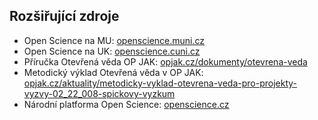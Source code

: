 ## Rozšiřující zdroje

- Open Science na MU: [openscience.muni.cz](https://www.openscience.muni.cz)
- Open Science na UK: [openscience.cuni.cz](https://openscience.cuni.cz)
- Příručka Otevřená věda OP JAK: [opjak.cz/dokumenty/otevrena-veda](https://opjak.cz/dokumenty/otevrena-veda/)
- Metodický výklad Otevřená věda v OP JAK: [opjak.cz/aktuality/metodicky-vyklad-otevrena-veda-pro-projekty-vyzvy-02_22_008-spickovy-vyzkum](https://opjak.cz/aktuality/metodicky-vyklad-otevrena-veda-pro-projekty-vyzvy-02_22_008-spickovy-vyzkum/)
- Národní platforma Open Science: [openscience.cz](https://openscience.cz/cs/)
